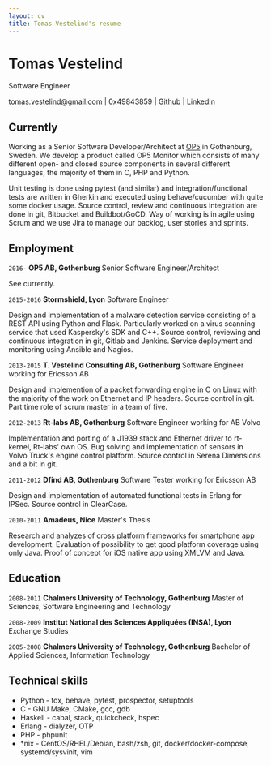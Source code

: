 ```yaml
---
layout: cv
title: Tomas Vestelind's resume
---
```

# Tomas Vestelind
Software Engineer

<div id="webaddress">
  <i class="fa fa-envelope"></i> <a href="mailto:tomas.vestelind@gmail.com">tomas.vestelind@gmail.com</a>
|
  <i class="fa fa-key"></i> <a href="https://pgp.mit.edu/pks/lookup?op=get&search=0x7427A7AD49843859">0x49843859</a>
|
  <i class="fa fa-github"></i> <a href="http://github.com/tvestelind">Github</a>
|
  <i class="fa fa-linkedin"></i> <a href="https://www.linkedin.com/in/tomas-vestelind-790b1b57/">LinkedIn</a>
</div>


## Currently

Working as a Senior Software Developer/Architect at [OP5](http://www.op5.com) in Gothenburg, Sweden. We develop a product called OP5 Monitor which consists of many different open- and closed source components in several different languages, the majority of them in C, PHP and Python. 

Unit testing is done using pytest (and similar) and integration/functional tests are written in Gherkin and executed using behave/cucumber with quite some docker usage. Source control, review and continuous integration are done in git, Bitbucket and Buildbot/GoCD. Way of working is in agile using Scrum and we use Jira to manage our backlog, user stories and sprints.

## Employment

`2016-`
__OP5 AB, Gothenburg__ Senior Software Engineer/Architect

See currently.

`2015-2016`
__Stormshield, Lyon__ Software Engineer

Design and implementation of a malware detection service consisting of a REST API using Python and Flask. Particularly worked on a virus scanning service that used Kaspersky's SDK and C++. Source control, reviewing and continuous integration in git, Gitlab and Jenkins. Service deployment and monitoring using Ansible and Nagios. 

`2013-2015`
__T. Vestelind Consulting AB, Gothenburg__ Software Engineer working for Ericsson AB

Design and implemention of a packet forwarding engine in C on Linux with the majority of the work on Ethernet and IP headers. Source control in git. Part time role of scrum master in a team of five.

`2012-2013`
__Rt-labs AB, Gothenburg__ Software Engineer working for AB Volvo

Implementation and porting of a J1939 stack and Ethernet driver to rt-kernel, Rt-labs' own OS. Bug solving and implementation of sensors in Volvo Truck's engine control platform. Source control in Serena Dimensions and a bit in git.

`2011-2012`
__Dfind AB, Gothenburg__ Software Tester working for Ericsson AB

Design and implementation of automated functional tests in Erlang for IPSec. Source control in ClearCase.

`2010-2011`
__Amadeus, Nice__ Master's Thesis

Research and analyzes of cross platform frameworks for smartphone app development. Evaluation of possibility to get good platform coverage using only Java. Proof of concept for iOS native app using XMLVM and Java.

## Education

`2008-2011`
__Chalmers University of Technology, Gothenburg__ Master of Sciences, Software Engineering and Technology

`2008-2009`
__Institut National des Sciences Appliquées (INSA), Lyon__ Exchange Studies

`2005-2008`
__Chalmers University of Technology, Gothenburg__ Bachelor of Applied Sciences, Information Technology

## Technical skills

* Python - tox, behave, pytest, prospector, setuptools
* C - GNU Make, CMake, gcc, gdb
* Haskell - cabal, stack, quickcheck, hspec
* Erlang - dialyzer, OTP
* PHP - phpunit
* \*nix - CentOS/RHEL/Debian, bash/zsh, git, docker/docker-compose, systemd/sysvinit, vim

<!-- ### Footer

Last updated: November 2017 -->


